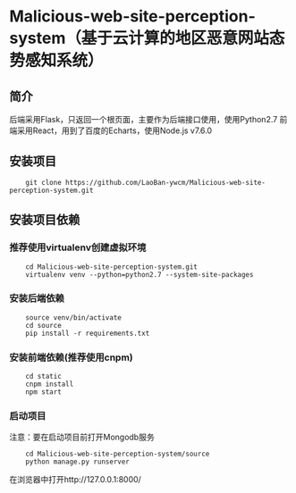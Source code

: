 # Malicious-web-site-perception-system（基于云计算的地区恶意网站态势感知系统）

## 简介

后端采用Flask，只返回一个根页面，主要作为后端接口使用，使用Python2.7
前端采用React，用到了百度的Echarts，使用Node.js v7.6.0

## 安装项目

```
    git clone https://github.com/LaoBan-ywcm/Malicious-web-site-perception-system.git  
```

## 安装项目依赖

### 推荐使用virtualenv创建虚拟环境

```
    cd Malicious-web-site-perception-system.git  
    virtualenv venv --python=python2.7 --system-site-packages  
```

### 安装后端依赖

```
    source venv/bin/activate  
    cd source  
    pip install -r requirements.txt  
```

### 安装前端依赖(推荐使用cnpm)

```
    cd static  
    cnpm install  
    npm start  
```

### 启动项目

注意：要在启动项目前打开Mongodb服务

```
    cd Malicious-web-site-perception-system/source  
    python manage.py runserver  
```

在浏览器中打开http://127.0.0.1:8000/

